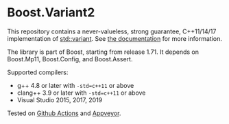 # Boost.Variant2

This repository contains a never-valueless, strong guarantee, C++11/14/17
implementation of [std::variant](http://en.cppreference.com/w/cpp/utility/variant).
See [the documentation](https://www.boost.org/libs/variant2)
for more information.

The library is part of Boost, starting from release 1.71. It depends on
Boost.Mp11, Boost.Config, and Boost.Assert.

Supported compilers:

* g++ 4.8 or later with `-std=c++11` or above
* clang++ 3.9 or later with `-std=c++11` or above
* Visual Studio 2015, 2017, 2019

Tested on [Github Actions](https://github.com/boostorg/variant2/actions) and
[Appveyor](https://ci.appveyor.com/project/pdimov/variant2-fkab9).
